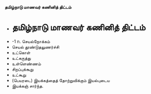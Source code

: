 **தமிழ்நாடு மாணவர் கணினித் திட்டம்**
- # தமிழ்நாடு மாணவர் கணினித் திட்டம்
- -1 n. செயல்நோக்கம்
- செயல் தூண்டுதலுணர்ச்சி
- உட்கொள்
- உட்கருத்து
- உள்ளெண்ணம்
- சிறப்புக்கூறு
- உட்கூறு
- (பெயரடை) இயக்கத்தைத் தோற்றுவிக்கும் இயல்புடைய
- இயக்கஞ் சார்ந்த.

